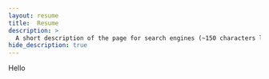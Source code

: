 ```yaml
---
layout: resume
title:  Resume
description: >
  A short description of the page for search engines (~150 characters long).
hide_description: true 
---
```


Hello